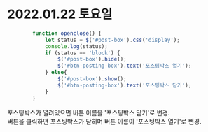 # 2022.01.22 토요일

```JavaScript
        function openclose() {
            let status = $('#post-box').css('display');
            console.log(status);
            if (status == 'block') {
                $('#post-box').hide();
                $('#btn-posting-box').text('포스팅박스 열기');
            } else{
                $('#post-box').show();
                $('#btn-posting-box').text('포스팅박스 닫기');
            }
        }
```
포스팅박스가 열려있으면 버튼 이름을 '포스팅박스 닫기'로 변경.   
버튼을 클릭하면 포스팅박스가 닫히며 버튼 이름이 '포스팅박스 열기'로 변경.
